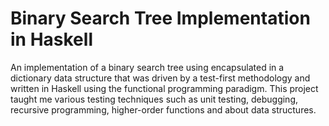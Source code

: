 # Binary Search Tree Implementation in Haskell

An implementation of a binary search tree using encapsulated in a dictionary data structure that was driven by a test-first methodology and written in Haskell using the functional programming paradigm. 
This project taught me various testing techniques such as unit testing, debugging, recursive programming, higher-order functions and about data structures.

